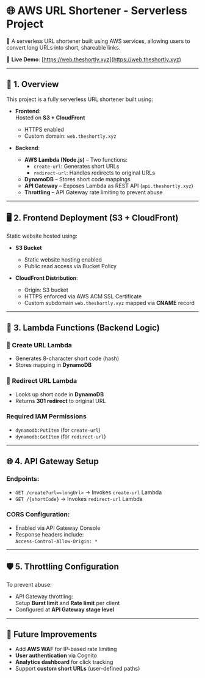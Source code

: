 
# 🌐 AWS URL Shortener - Serverless Project

🚀 A serverless URL shortener built using AWS services, allowing users to convert long URLs into short, shareable links.

🔗 **Live Demo**: [https://web.theshortly.xyz](https://web.theshortly.xyz)

---

## 📌 1. Overview

This project is a fully serverless URL shortener built using:

- **Frontend**:  
  Hosted on **S3 + CloudFront**  
  - HTTPS enabled  
  - Custom domain: `web.theshortly.xyz`

- **Backend**:
  - **AWS Lambda (Node.js)** – Two functions:
    - `create-url`: Generates short URLs
    - `redirect-url`: Handles redirects to original URLs
  - **DynamoDB** – Stores short code mappings
  - **API Gateway** – Exposes Lambda as REST API (`api.theshortly.xyz`)
  - **Throttling** – API Gateway rate limiting to prevent abuse

---

## 🖥️ 2. Frontend Deployment (S3 + CloudFront)

Static website hosted using:

- **S3 Bucket**
  - Static website hosting enabled
  - Public read access via Bucket Policy

- **CloudFront Distribution**:
  - Origin: S3 bucket
  - HTTPS enforced via AWS ACM SSL Certificate
  - Custom subdomain `web.theshortly.xyz` mapped via **CNAME** record

---

## 🧠 3. Lambda Functions (Backend Logic)

### 🔹 Create URL Lambda
- Generates 8-character short code (hash)
- Stores mapping in **DynamoDB**

### 🔹 Redirect URL Lambda
- Looks up short code in **DynamoDB**
- Returns **301 redirect** to original URL

### Required IAM Permissions
- `dynamodb:PutItem` (for `create-url`)
- `dynamodb:GetItem` (for `redirect-url`)

---

## 🌐 4. API Gateway Setup

### Endpoints:
- `GET /create?url=<longUrl>` → Invokes `create-url` Lambda
- `GET /{shortCode}` → Invokes `redirect-url` Lambda

### CORS Configuration:
- Enabled via API Gateway Console
- Response headers include:  
  `Access-Control-Allow-Origin: *`


---

## 🛡️ 5. Throttling Configuration

To prevent abuse:

- API Gateway throttling:  
  Setup **Burst limit** and **Rate limit** per client
- Configured at **API Gateway stage level**

---

## 🚀 Future Improvements

- Add **AWS WAF** for IP-based rate limiting
- **User authentication** via Cognito
- **Analytics dashboard** for click tracking
- Support **custom short URLs** (user-defined paths)

